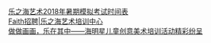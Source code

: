   
[乐之海艺术2018年暑期模拟考试时间表](http://www.dianyue.me/archives/889/4mwrjcd7s011z599/)  
[Faith招聘|乐之海艺术培训中心](http://www.dianyue.me/archives/652/5fmhxlxhnwsvffws/)  
[做做画画，乐在其中——海明星儿童创意美术培训活动精彩纷呈](http://www.dianyue.me/archives/788/msrqqz62a80wxe7n/)